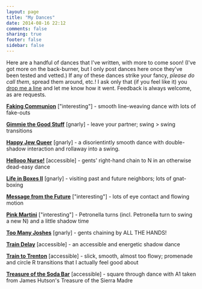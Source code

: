 ```yaml
---
layout: page
title: "My Dances"
date: 2014-08-16 22:12
comments: false
sharing: true
footer: false
sidebar: false
---
```

<script src="javascripts/dances.js"></script>

Here are a handful of dances that I've written, with more to come soon! (I've got more on the back-burner, but I only post dances here once they've been tested and vetted.) If any of these dances strike your fancy, _please do call them_, spread them around, etc.! I ask only that (if you feel like it) you [drop me a line](/contact.html) and let me know how it went. Feedback is always welcome, as are requests.

<div id="dance-blurbs">
  <p>
    <strong><a href="#fakingcommunion">Faking Communion</a></strong> ["interesting"] - smooth line-weaving dance with lots of fake-outs
  </p><p>
    <strong><a href="#goodstuff">Gimmie the Good Stuff</a></strong> [gnarly] - leave your partner; swing > swing transitions
  </p><p>
  <strong><a href="#happyjewqueer">Happy Jew Queer</a></strong> [gnarly] - a disorientintly smooth dance with double-shadow interaction   and rollaway into a swing.
  </p><p>
  <strong><a href="#hellooonurse">Hellooo Nurse!</a></strong> [accessible] - gents' right-hand chain to N in an otherwise dead-easy   dance
  </p><p>
    <strong><a href="#lifeinboxes2">Life in Boxes II</a></strong> [gnarly] - visiting past and future neighbors; lots of gnat-boxing
  </p><p>
    <strong><a href="#messagefromthefuture">Message from the Future</a></strong> ["interesting"] - lots of eye contact and flowing motion
  </p><p>
  <strong><a href="#pinkmartini">Pink Martini</a></strong> ["interesting"] - Petronella turns (incl. Petronella turn to swing a new N)   and a little shadow time
  </p><p>
    <strong><a href="#toomanyjoshes">Too Many Joshes</a></strong> [gnarly] - gents chaining by ALL THE HANDS!
  </p><p>
    <strong><a href="#traindelay">Train Delay</a></strong> [accessible] - an accessible and energetic shadow dance
  </p><p>
  <strong><a href="#traintotrenton">Train to Trenton</a></strong> [accessible] - slick, smooth, almost too flowy; promenade and circle   R transitions that I actually feel good about
  </p><p>
  <strong><a href="#treasureofthesodabar">Treasure of the Soda Bar</a></strong> [accessible] - square through dance with A1 taken from   James Hutson's Treasure of the Sierra Madre
  </p>
</div>

<div id="dance-container">

  <!-- TEMPLATE -->
  <div class="dance" id="dance-template" style="display:none;">
    <h4><em><span class="dance-title">*TITLE*</span></em> <span class="dance-formation">(formation)</span></h4>
      <span class=dance-choreo>
	      <p><strong>A1</strong>:</p>
	      <p></p>
	      <p><strong>A2</strong>:</p>
	      <p><strong>B1</strong>: </p>
	      <p></p>
	      <p><strong>B2</strong>: </p>
      </span>
      <p><em><strong><span class="dance-notes">Notes</span></strong>:</em></p>
  </div>

</div>
